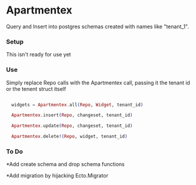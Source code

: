 # Apartmentex 

Query and Insert into postgres schemas created with names like "tenant_1".

### Setup

This isn't ready for use yet


### Use
Simply replace Repo calls with the Apartmentex call, passing it the tenant id or the tenent struct itself

```elixir

  widgets = Apartmentex.all(Repo, Widget, tenant_id)

  Apartmentex.insert(Repo, changeset, tenant_id)

  Apartmentex.update(Repo, changeset, tenant_id)

  Apartmentex.delete!(Repo, widget, tenant_id)

```

### To Do

*Add create schema and drop schema functions

*Add migration by hijacking Ecto.Migrator
